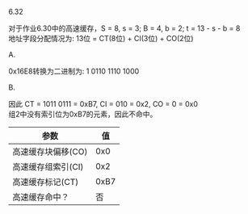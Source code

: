 6.32

对于作业6.30中的高速缓存，S = 8, s = 3; B = 4, b = 2; t = 13 - s - b = 8  
地址字段分配情况为: 13位 = CT(8位) + CI(3位) + CO(2位)  
 
A.

0x16E8转换为二进制为: 1 0110 1110 1000  

B.

因此 CT = 1011 0111 = 0xB7, CI = 010 = 0x2, CO = 0 = 0x0  
组2中没有索引位为0xB7的元素，因此不命中。  

|参数|值|
|-|-|
|高速缓存块偏移(CO)|0x0|
|高速缓存组索引(CI)|0x2|
|高速缓存标记(CT)|0xB7|
|高速缓存命中？|否|

